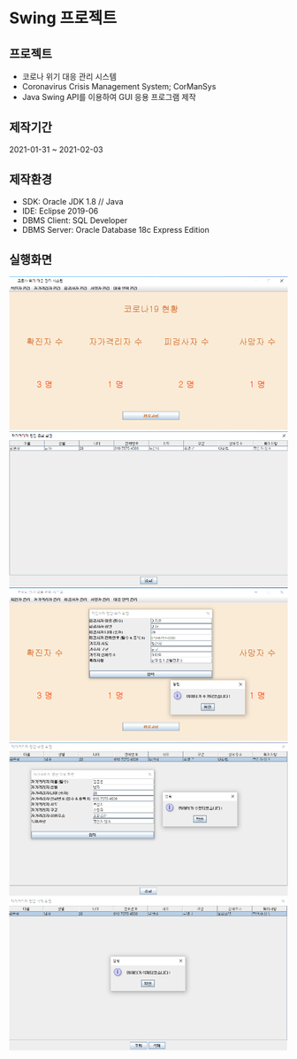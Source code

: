 # Swing 프로젝트

## 프로젝트
- 코로나 위기 대응 관리 시스템
- Coronavirus Crisis Management System; CorManSys
- Java Swing API를 이용하여 GUI 응용 프로그램 제작

## 제작기간
2021-01-31 ~ 2021-02-03

## 제작환경
- SDK: Oracle JDK 1.8 // Java
- IDE: Eclipse 2019-06
- DBMS Client: SQL Developer
- DBMS Server: Oracle Database 18c Express Edition

## 실행화면
![](./images/1.png)
![](./images/2.png)
![](./images/3.png)
![](./images/4.png)
![](./images/5.png)